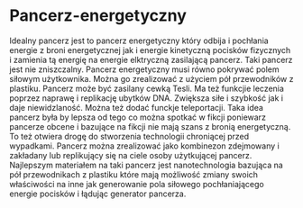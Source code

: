 # Pancerz-energetyczny
Idealny pancerz jest to pancerz energetyczny który odbija i pochłania energie z broni energetycznej jak i energie kinetyczną pocisków fizycznych i zamienia tą energię na energie elktryczną zasilającą pancerz. Taki pancerz jest nie zniszczalny. Pancerz energetyczny musi równo pokrywać polem siłowym użytkownika. Można go zrealizować z użyciem pół przewodników z plastiku. Pancerz może być zasilany cewką Tesli. Ma też funkcjie leczenia poprzez naprawę i replikację ubytków DNA. Zwiększa siłe i szybkość jak i daje niewidzlaność. Można też dodać funckje teleportacji. Taka idea pancerz była by lepsza od tego co można spotkać w fikcji poniewarz pancerze obcene i bazujące na fikcji nie mają szans z bronią energetyczną. To też otwiera drogę do stworzenia technologii chroniącej przed wypadkami. Pancerz można zrealizować jako kombinezon zdejmowany i zakładany lub replikujący się na ciele osoby użytkującej pancerz. Najlepszym materiałem na taki pancerz jest nanotechnologia bazująca na pół przewodnikach z plastiku które mają możliwość zmiany swoich właściwości na inne jak generowanie pola siłowego pochłaniającego energie pocisków i łądując generator pancerza.   
